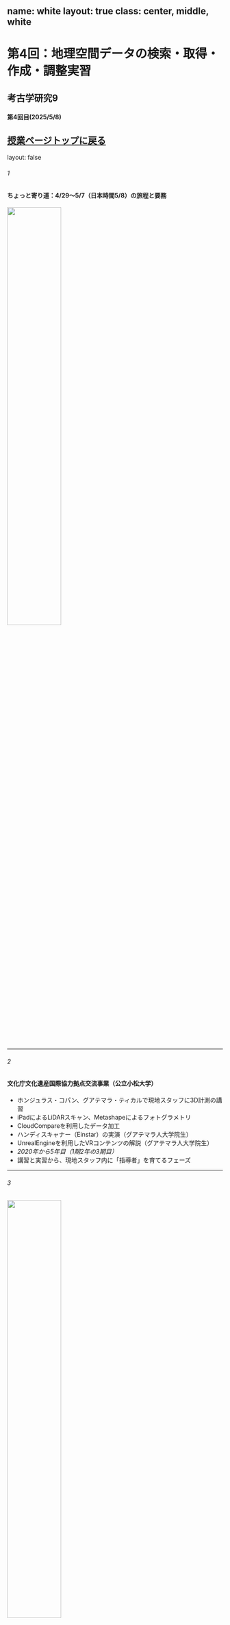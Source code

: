 name: white
layout: true
class: center, middle, white
---
# 第4回：地理空間データの検索・取得・作成・調整実習

## 考古学研究9
#### 第4回目(2025/5/8)

[授業ページトップに戻る](https://kotdijian.github.io/KoukogakuKenkyu9/)
---
layout: false

###### 1
#### ちょっと寄り道：4/29〜5/7（日本時間5/8）の旅程と要務
<img src="https://raw.githubusercontent.com/kotdijian/KoukogakuKenkyu9/master/04/map.png" width="50%">


---

###### 2
#### 文化庁文化遺産国際協力拠点交流事業（公立小松大学）
* ホンジュラス・コパン、グアテマラ・ティカルで現地スタッフに3D計測の講習
* iPadによるLiDARスキャン、Metashapeによるフォトグラメトリ
* CloudCompareを利用したデータ加工
* ハンディスキャナー（Einstar）の実演（グアテマラ人大学院生）
* UnrealEngineを利用したVRコンテンツの解説（グアテマラ人大学院生）
* *2020年から5年目（1期2年の3期目）*
* 講習と実習から、現地スタッフ内に「指導者」を育てるフェーズ

---

###### 3
<img src="https://raw.githubusercontent.com/kotdijian/KoukogakuKenkyu9/master/04/IMG_6303.JPEG" width="50%">


---

###### 4
<img src="https://raw.githubusercontent.com/kotdijian/KoukogakuKenkyu9/master/04/IMG_6314.JPEG" width="50%">


---

###### 5
### 自分自身の考古地理情報データセットを準備しよう
* データセットの要件：位置情報（住所 or 座標）＋属性情報
* 同じ列に同じ内容　*属性情報も!*
* .csvファイルの場合、最初の行は *見出し*
* = 見出し行と同じ位置（列）に同じ内容の情報が入っていること。ずれていると問題

#### 地理院地図
* 住所または座標情報を自動検出。間違っている場合は修正
* 編集後の書き出しは　*.csvは不可*

#### ひなたGIS
* 位置情報は自動検出のみ、列名を「緯度」「経度」に
* 位置情報が空白の行があると読み込みが停止します

---

###### 4
### 地理院地図
* 「地形図、写真、標高、地形分類、災害情報など、日本の国土の様子を発信するウェブ地図です。地形図や写真の3D表示も可能。」
* 2013年に運用開始
* 多彩な地図を利用できる
* 画像やPDFに出力できる
* 自分自身でデータを作成、保存できる

---

###### 5
### 地理院地図を操作してみよう
#### [地理院地図](https://maps.gsi.go.jp) の画面構成と機能

#### 自分のデータを読み込む
* マーカーの種類、色とサイズを変更する
* レイヤーを作成する
* ポイントを追加する
* ポイントの情報を修正する
* データを書き出す

---

###### 6
### 地理情報データの種類
##### .csv (.tsv, .txt)：カンマ区切りテキスト
* 属性データをカンマ（またはタブ等の区切り記号）で連記する
* 最もシンプル、編集が容易 < > ライン、ポリゴンデータの記述は困難
* 多くアプリケーションで利用可能

##### .geojson：ジオジェイソン
* [JSON (JavaScript Object Notation)](https://ja.wikipedia.org/wiki/JavaScript_Object_Notation)
* ウェブにおけるデータ交換形式として発展
* ライン、ポリゴンデータの記述が可能 < > 記述が複雑、専用エディタがないと編集は困難

##### .kml：ケーエムエル
* GoogleEarthの前進"Keyhole"のデータフォーマットとして開発、現在はオープンソース
* XMLベース
* ライン、ポリゴンデータの記述が可能 < > 記述が複雑、専用エディタがないと編集は困難

---

###### 7
###### .csv

```
"JASID","自治体コード","遺跡番号",,"経度","緯度",
13101000100,13101,"1",139.757489,35.68619003
```


###### .geojson

```
{"type": "FeatureCollection","features": [
     {"type": "Feature","geometry":
       {"type": "Point","coordinates": [139.757489, 35.68619]},
      "properties": {"JASID": "13101000100", "自治体コード": "13101", "遺跡番号": "1",
                     "経度": "139.757489", "緯度": "35.68619003",
                     "_markerType": "Icon",
                     "_iconUrl": "https://maps.gsi.go.jp/portal/sys/v4/symbols/081.png",
                     "_iconSize": [10, 10], "_iconAnchor": [5, 5]}
       }
```


###### .kml
```
<Placemark>
<description><![CDATA[ <table><tr><td>JASID</td><td>13101000100</td></tr>
<tr><td>自治体コード</td><td>13101</td></tr><tr><td>遺跡番号</td><td>1</td></tr>
<tr><td>経度</td><td>139.757489</td></tr><tr><td>緯度</td><td>35.68619003</td></tr>
</table> ]]></description>
<styleUrl>#PolyStyle1</styleUrl>
<Point>
<coordinates>139.757489,35.68619003</coordinates>
</Point>
</Placemark> 
```

---

###### 8
### データ形式の比較（続）　第2回を思い出して
##### 人間可読（Human-readable）か、機械可読（Machine-readable）か
* .csv＝項目数が増えると人間による読み取りは困難

  **>> Excel、スプレッドシートなど広く使われているエディタで編集や整形が容易**

  < > 複雑な構造を記述できない（多数の点と辺で構成されるラインやポリゴンなど）


* .geojson, .kml＝ぱっと見で読めない、テキストエディタや表計算ソフトでの編集も困難

　**>> ラインやポリゴンなど、ポイントだけでない地物の表現が可能**

  > > JSONやxmlによる構造化（入れ子）のデータ記述が可能

  < > .csvは１項目ずつ区切らなければならない＝点・辺の数だけ区切られた項目が発生

---

###### 9
### 地理院地図の**PROS and CONS**
.left-column[
#### PROS
* 背景地図が豊富
* データ読み取りが直感的に行える
* 画像出力や印刷が容易
* 複数のデータセットをレイヤー状に扱える
]

.right-column[
#### CONS
* データ書き出しが.geojsonと.kmlのみ

** >>　地理院地図外での再編集・操作が困難**
]

---

###### 10
### [ひなたGIS](https://hgis.pref.miyazaki.lg.jp/hinata/)
* 宮崎県職員の落合謙次氏（@kenzkenz）が開発、宮崎県が運用している
* 地理院地図にはない背景地図も利用できる
* 地理院地図にはないGIS機能を持つ
* **データ読み込みは
  ***シフトJIS***
  という文字エンコードでなければならない**

---

###### 11
### エンコードってなに?
* コンピューターは文字や数字をそのまま読み込めない >> 16進数のコード（機械語）に翻訳する
* 英数字はユニコード（Unicode）という統一的なエンコードが整備されている（現在主流はUTF-8）
* Microsoft OSは独自のエンコードを使ってきた。日本語環境はシフトJIS（CP932）

### シフトJISデータの作成（変換）
* テキストエディタ等でエンコードを指定することで変換して保存ができる
* JASOSRリポジトリの"13Tokyo"フォルダには、サブフォルダ"SJS"にシフトJIS変換データを保存している


---

###### 12
### [ひなたGIS](https://hgis.pref.miyazaki.lg.jp/hinata/)を使ってみよう
1. シフトJISデータを用意する
2. シフトJISデータをドラッグ&ドロップする、または画面上を右クリック > ファイル読み込み
3. 位置座標の入っていない行があると読み込みを停止するので注意!
4. マーカーの色やサイズは外部で修正する必要

---

###### 13
### 地理院地図とひなたGISの比較（当社比） 用途によって使い分けよう
.left-column[
#### 地理院地図は地図作成と出力に適した機能が多い
]

.right-column[
#### ひなたGISはデータの外部書き出しと編集に便利
]

---


###### 14
### 次回予告：地理院地図またはひなたGISで自分のテーマの分布図を作成する

#### 基本的に [「もくもく会」](https://ja.wikipedia.org/wiki/%E3%82%82%E3%81%8F%E3%82%82%E3%81%8F%E4%BC%9A_(%E9%9B%86%E4%BC%9A) 形式で行います。
#### 授業時間内に操作方法等の質問を受け付けます
#### 成果物は成績評価の対象として提出してもらいます
#### 詳細は次回説明します
